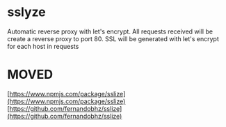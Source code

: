 # sslyze
Automatic reverse proxy with let's encrypt. All requests received will be create a reverse proxy to port 80. SSL will be generated with let's encrypt for each host in requests

# MOVED 

[https://www.npmjs.com/package/sslize](https://www.npmjs.com/package/sslize)
[https://github.com/fernandobhz/sslize](https://github.com/fernandobhz/sslize)


